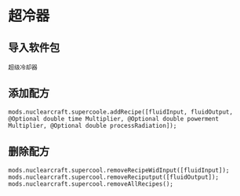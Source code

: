# 超冷器

## 导入软件包
`超级冷却器`

## 添加配方
```zenscript
mods.nuclearcraft.supercoole.addRecipe([fluidInput, fluidOutput, @Optional double time Multiplier, @Optional double powerment Multiplier, @Optional double processRadiation]);
```

## 删除配方
```zenscript
mods.nuclearcraft.supercool.removeRecipeWidInput([fluidInput]);
mods.nuclearcraft.supercool.removeReciputput([fluidOutput]);
mods.nuclearcraft.supercool.removeAllRecipes();
```